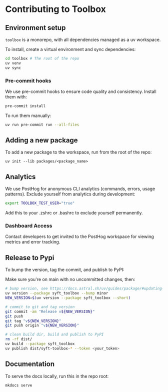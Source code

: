 # Contributing to Toolbox

## Environment setup

`toolbox` is a monorepo, with all dependencies managed as a uv workspace.

To install, create a virtual environment and sync dependencies:

```bash
cd toolbox # The root of the repo
uv venv
uv sync
```

### Pre-commit hooks

We use pre-commit hooks to ensure code quality and consistency. Install them with:

```bash
pre-commit install
```

To run them manually:

```bash
uv run pre-commit run --all-files
```

## Adding a new package

To add a new package to the workspace, run from the root of the repo:

```
uv init --lib packages/<package_name>
```

## Analytics

We use PostHog for anonymous CLI analytics (commands, errors, usage patterns).
Exclude yourself from analytics during development:

```bash
export TOOLBOX_TEST_USER="true"
```

Add this to your .zshrc or .bashrc to exclude yourself permanently.

### Dashboard Access

Contact developers to get invited to the PostHog workspace for viewing metrics and error tracking.

## Release to Pypi

To bump the version, tag the commit, and publish to PyPI:

Make sure you're on main with no uncommitted changes, then:

```bash
# bump version, see https://docs.astral.sh/uv/guides/package/#updating-your-version
uv version --package syft_toolbox --bump minor
NEW_VERSION=$(uv version --package syft_toolbox --short)

# commit to git and tag version
git commit -am "Release v${NEW_VERSION}"
git push
git tag "v${NEW_VERSION}"
git push origin "v${NEW_VERSION}"

# clean build dir, build and publish to PyPI
rm -rf dist/
uv build --package syft_toolbox
uv publish dist/syft-toolbox-* --token <your_token>
```

## Documentation

To serve the docs locally, run this in the repo root:

```
mkdocs serve
```
